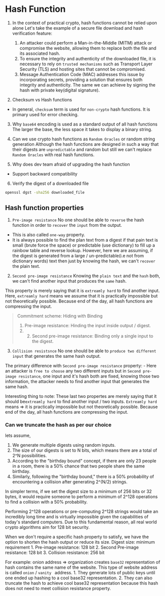 # Hash Function

1. In the context of practical crypto, hash functions cannot be relied upon alone
Let's take the example of a secure file download and hash verification feature:
    1. An attacker could perform a Man-in-the-Middle (MITM) attack or compromise the website, allowing them to replace both the file and its associated hash.
    2. To ensure the integrity and authenticity of the downloaded file, it is necessary to rely on `trusted mechanisms` such as Transport Layer Security (TLS) and hosting sites that cannot be compromised.
    3. Message Authentication Code (MAC) addresses this issue by incorporating secrets, providing a solution that ensures both integrity and authenticity. The same we can achieve by signing the hash with private key(digital signature).

2. Checksum vs Hash functions
- In general, `checksum` term is used for `non-crypto` hash functions. It is primary used for error checking. 

3. Why `base64` encoding is used as a standard output of all hash functions
The larger the base, the less space it takes to display a binary string.

4. Can we use crypto hash functions as `Random Oracles` or random string generation
Although the hash functions are designed in such a way that their digests are `unpredictable` and random but still we can't replace `Random Oracles` with real hash functions.

5. Why does dev team afraid of upgrading the hash function
- Support backward compatibility

6. Verify the digest of a downloaded file
```bash
openssl dgst -sha256 downloaded_file
```

## Hash function properties
1. `Pre-image resistance` 
No one should be able to `reverse` the hash function in order to `recover` the `input` from the output.

- This is also called `one-way` property.
- It is always possible to find the plan text from a digest if that pain text is small (brute force the space) or predictable (use dictionary) to fill up a rainbow table and reverse lookup. However, here we are assuming, if the digest is generated from a large / un-predictable(i.e not from dictionary words) text then just by knowing the hash, we can't `recover` the plain text.
    
2. `Second pre-image resistance`
Knowing the `plain text` and the `hash` both, we can't find another input that produces the `same` hash.

This property is merely saying that it is `extreamly hard` to find another input.
Here, `extreamly hard` means we assume that it is practically impossible but not theoretically possible. Because end of the day, all hash functions are compressing the input.

> Commitment scheme: Hiding with Binding
> 1. Pre-image resistance: Hinding the input inside output / digest.
> 2. 2. Second pre-image resistance: Binding only a single input to the digest.

3. `Collision resistsnce`
No one should be able to `produce two different input` that generates the same hash output.

The primary difference with `Second pre-image resistance` property:
    - Here an attacker is `free to choose` any two different inputs but in `Second pre-image resistance`, one input and it's hash both are fixed, knowing those two information, the attacker needs to find another input that generates the same hash.

Interesting thing to note: These last two propertes are merely saying that it should be`extreamly hard` to find another input / two inputs.
`Extreamly hard` means => it is practically impossible but not theoretically possible. Because end of the day, all hash functions are compressing the input.

### Can we truncate the hash as per our choice
lets assume,
1. We generate multiple digests using random inputs.
2. The size of our digests is set to N bits, which means there are a total of 2^N possibilities.
3. According to the "birthday bound" concept, if there are only 23 people in a room, there is a 50% chance that two people share the same birthday.
4. Similarly, following the "birthday bound," there is a 50% probability of encountering a collision after generating 2^(N/2) strings.

In simpler terms, if we set the digest size to a minimum of 256 bits or 32 bytes, it would require someone to perform a minimum of 2^128 operations to find a collision with a 50% probability.

Performing 2^128 operations or pre-computing 2^128 strings would take an incredibly long time and is virtually impossible given the capabilities of today's standard computers. Due to this fundamental reason, all real world crypto algorithms aim for 128 bit security.

When we don't require a specific hash property to satisfy, we have the option to shorten the hash output or reduce its size.
Digest size: minimum requirement
    1. Pre-image resistance: 128 bit
    2. Second Pre-image resistance: 128 bit
    3. Collision resistance: 256 bit

For example: onion address => organization creates `base32` representation of hash contains the same name of the website. This type of website address is called `onion` /  `vanity ` address. 
    1. They generate lots of public keys until one ended up hashing to a cool base32 representation.
    2. They can also truncate the hash to achieve cool base32 representation because this hash does not need to meet collision resistance property.

